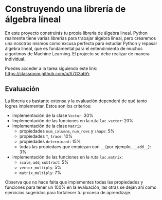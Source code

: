 # Construyendo una librería de álgebra líneal

En este proyecto construirás tu propia librería de álgebra lineal. Python realmente tiene varias librerías para trabajar álgebra lineal, pero crearemos una nosotros mismos como excusa perfecta para estudiar Python y repasar álgebra lineal, que es fundamental para el entendimiento de muchos algoritmos de Machine Learning. El projecto se debe realizar de manera individual. 

Puedes acceder a la tarea siguiendo este link: https://classroom.github.com/a/A7G3abYr

## Evaluación

La librería es bastante extensa y la evaluación dependerá de qué tanto logres implementar. Estos son los criterios:

- Implementación de la clase `Vector`: 30%
- Implementación de las funciones en la ruta `lac.vector`: 20%
- Implementación de la clase `Matrix`: 
  - propiedades `num_columns`, `num_rows` y `shape`: 5%
  - propiedades `T`, `trace`: 10%
  - propiedades `determinant`: 15%
  - todas las propiedaes que empiezan con `__`(por ejemplo, `__add__`): 3%
- Implementación de las funciones en la ruta `lac.matrix`:
  - `scale`, `add`, `subtract`: 5%
  - `vector_multiply`: 5%
  - `matrix_multiply`: 7%

Observa que no hace falta que implementes todas las propiedades y funciones para tener un 100% en la evaluación, las otras se dejan ahí como ejercicios sugeridos para fortalecer tu proceso de aprendizaje.

